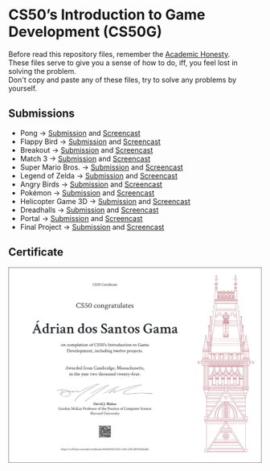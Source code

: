 # CS50’s Introduction to Game Development (CS50G)

Before read this repository files, remember the [Academic Honesty](https://cs50.harvard.edu/x/honesty/).\
These files serve to give you a sense of how to do, iff, you feel lost in solving the problem.\
Don't copy and paste any of these files, try to solve any problems by yourself.

## Submissions

* Pong → [Submission](pong) and [Screencast](https://youtu.be/F9rwGeborvk)
* Flappy Bird → [Submission](flappy) and [Screencast](https://youtu.be/1p5GHHTBeCg)
* Breakout → [Submission](breakout) and [Screencast](https://youtu.be/QTfDsc9HDQg)
* Match 3 → [Submission](match) and [Screencast](https://youtu.be/ym-81XbEGvI)
* Super Mario Bros. → [Submission](mario) and [Screencast](https://youtu.be/-XjsKqaI6XI)
* Legend of Zelda → [Submission](zelda) and [Screencast](https://youtu.be/YxZW-YbEQOE)
* Angry Birds → [Submission](angry) and [Screencast](https://youtu.be/ZurAjopNQNw)
* Pokémon → [Submission](pokemon) and [Screencast](https://youtu.be/TIT_d20pZuU)
* Helicopter Game 3D → [Submission](helicopter) and [Screencast](https://youtu.be/S29ZDYpxwDg)
* Dreadhalls → [Submission](dreadhalls) and [Screencast](https://youtu.be/xidasbXpMnM)
* Portal → [Submission](portal) and [Screencast](https://youtu.be/3qnUjWxPenY)
* Final Project → [Submission](https://github.com/jusqua/bytepath/tree/cs50-games) and [Screencast](https://youtu.be/lWH70MFXmsE)

## Certificate

![Certificate](CS50G.png)